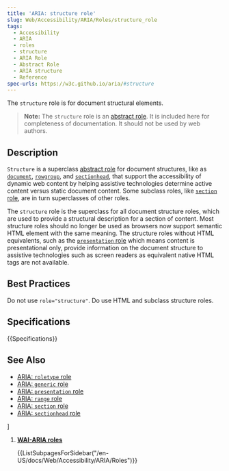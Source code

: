 ```yaml
---
title: 'ARIA: structure role'
slug: Web/Accessibility/ARIA/Roles/structure_role
tags:
  - Accessibility
  - ARIA
  - roles
  - structure
  - ARIA Role
  - Abstract Role
  - ARIA structure
  - Reference
spec-urls: https://w3c.github.io/aria/#structure
---
```


The `structure` role is for document structural elements.

> **Note:**  The `structure` role is an [abstract role](/en-US/docs/Web/Accessibility/ARIA/Roles/#Abstract_roles). It is included here for completeness of documentation. It should not be used by web authors.

## Description

`Structure` is a superclass [abstract role](/en-US/docs/Web/Accessibility/ARIA/Roles/#Abstract_roles) for document structures, like as [`document`](/en-US/docs/Web/Accessibility/ARIA/Roles/document_role),
[`rowgroup`](/en-US/docs/Web/Accessibility/ARIA/Roles/rowgroup_role), and [`sectionhead`](/en-US/docs/Web/Accessibility/ARIA/Roles/sectionhead_role), that support the accessibility of dynamic web content by helping assistive technologies determine active content versus static document content. Some subclass roles, like
[`section` role](/en-US/docs/Web/Accessibility/ARIA/Roles/section_role), are in turn superclasses of other roles.

The `structure` role is the superclass for all document structure roles, which are used to provide a structural description for a section of content. Most structure roles should no longer be used as browsers now support semantic HTML element with the same meaning. The structure roles without HTML equivalents, such as the [`presentation` role](/en-US/docs/Web/Accessibility/ARIA/Roles/presentation_role) which means content is presentational only, provide information on the document structure to assistive technologies such as screen readers as equivalent native HTML tags are not available.

## Best Practices

Do not use `role="structure"`. Do use HTML and subclass structure roles.

## Specifications

{{Specifications}}

## See Also

- [ARIA: `roletype` role](/en-US/docs/Web/Accessibility/ARIA/Roles/roletype_role)
- [ARIA: `generic` role](/en-US/docs/Web/Accessibility/ARIA/Roles/generic_role)
- [ARIA: `presentation` role](/en-US/docs/Web/Accessibility/ARIA/Roles/presentation_role)
- [ARIA: `range` role](/en-US/docs/Web/Accessibility/ARIA/Roles/range_role)
- [ARIA: `section` role](/en-US/docs/Web/Accessibility/ARIA/Roles/section_role)
- [ARIA: `sectionhead` role](/en-US/docs/Web/Accessibility/ARIA/Roles/sectionhead_role)

<div class="hidden">
<!-- these shouldn't be used so we shouldn't link to them
- [ARIA: `application` role](/en-US/docs/Web/Accessibility/ARIA/Roles/application_role)
- [ARIA: `document` role](/en-US/docs/Web/Accessibility/ARIA/
"Roles/document_role)
- [ARIA: `rowgroup` role](/en-US/docs/Web/Accessibility/ARIA/Roles/rowgroup_role)
- [ARIA: `separator` role](/en-US/docs/Web/Accessibility/ARIA/Roles/separator_role)
-->]
</div>

<section id="Quick_links">

1. [**WAI-ARIA roles**](/en-US/docs/Web/Accessibility/ARIA/Roles)

    {{ListSubpagesForSidebar("/en-US/docs/Web/Accessibility/ARIA/Roles")}}

</section>
